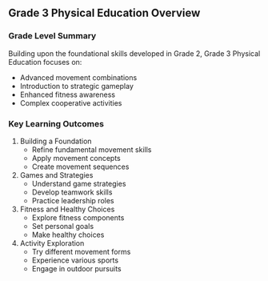 ## Grade 3 Physical Education Overview

### Grade Level Summary
Building upon the foundational skills developed in Grade 2, Grade 3 Physical Education focuses on:
- Advanced movement combinations
- Introduction to strategic gameplay
- Enhanced fitness awareness
- Complex cooperative activities

### Key Learning Outcomes
1. Building a Foundation
   - Refine fundamental movement skills
   - Apply movement concepts
   - Create movement sequences
2. Games and Strategies
   - Understand game strategies
   - Develop teamwork skills
   - Practice leadership roles
3. Fitness and Healthy Choices
   - Explore fitness components
   - Set personal goals
   - Make healthy choices
4. Activity Exploration
   - Try different movement forms
   - Experience various sports
   - Engage in outdoor pursuits